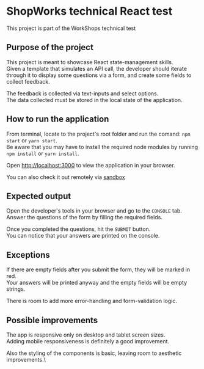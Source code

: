 # ShopWorks technical React test

This project is part of the WorkShops technical test

## Purpose of the project

This project is meant to showcase React state-management skills.\
Given a template that simulates an API call, the developer should iterate through it to display some questions via a form,
and create some fields to collect feedback. 

The feedback is collected via text-inputs and select options.\
The data collected must be stored in the local state of the application.

## How to run the application
From terminal, locate to the project's root folder and run the comand: `npm start` or `yarn start`.\
Be aware that you may have to install the required node modules by running `npm install` or `yarn install`.

Open [http://localhost:3000](http://localhost:3000) to view the application in your browser.

You can also check it out remotely via [sandbox](https://li65wv.csb.app/)

## Expected output
Open the developer's tools in your browser and go to the `CONSOLE` tab.\
Answer the questions of the form by filling the required fields.

Once you completed the questions, hit the `SUBMIT` button.\
You can notice that your answers are printed on the console.

## Exceptions
If there are empty fields after you submit the form, they will be marked in red.\
Your answers will be printed anyway and the empty fields will be empty strings.

There is room to add more error-handling and form-validation logic.

## Possible improvements
The app is responsive only on desktop and tablet screen sizes.\
Adding mobile responsiveness is definitely a good improvement.

Also the styling of the components is basic, leaving room to aesthetic improvements.\


